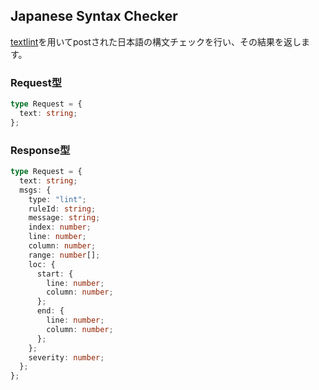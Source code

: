 ## Japanese Syntax Checker

[textlint](https://textlint.github.io/)を用いてpostされた日本語の構文チェックを行い、その結果を返します。

### Request型

```ts
type Request = {
  text: string;
};
```

### Response型

```ts
type Request = {
  text: string;
  msgs: {
    type: "lint";
    ruleId: string;
    message: string;
    index: number;
    line: number;
    column: number;
    range: number[];
    loc: {
      start: {
        line: number;
        column: number;
      };
      end: {
        line: number;
        column: number;
      };
    };
    severity: number;
  };
};
```
